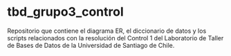 # tbd_grupo3_control
Repositorio que contiene el diagrama ER, el diccionario de datos y los scripts relacionados con la resolución del Control 1 del Laboratorio de Taller de Bases de Datos de la Universidad de Santiago de Chile.